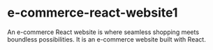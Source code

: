 # e-commerce-react-website1
An e-commerce React website is where seamless shopping meets boundless possibilities. It is an e-commerce website built with React.
